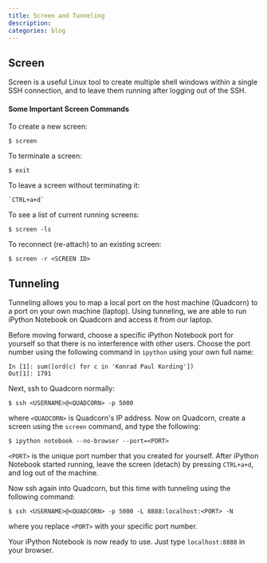 ```yaml
---
title: Screen and Tunneling
description: 
categories: blog
---
```


## Screen

Screen is a useful Linux tool to create multiple shell windows within a single SSH connection, and to leave them running after logging out of the SSH.

#### Some Important Screen Commands

To create a new screen:

```
$ screen
```

To terminate a screen:

```
$ exit
```

To leave a screen without terminating it:

```
`CTRL+a+d`
```

To see a list of current running screens:

```
$ screen -ls
```

To reconnect (re-attach) to an existing screen:

```
$ screen -r <SCREEN ID>
```

## Tunneling

Tunneling allows you to map a local port on the host machine (Quadcorn) to a port on your own machine (laptop). Using tunneling, we are able to run iPython Notebook on Quadcorn and access it from our laptop.

Before moving forward, choose a specific iPython Notebook port for yourself so that there is no interference with other users. Choose the port number using the following command in `ipython` using your own full name:

```
In [1]: sum([ord(c) for c in 'Konrad Paul Kording'])
Out[1]: 1791
```

Next, ssh to Quadcorn normally:

```
$ ssh <USERNAME>@<QUADCORN> -p 5000
```

where `<QUADCORN>` is Quadcorn's IP address. Now on Quadcorn, create a screen using the `screen` command, and type the following:

```
$ ipython notebook --no-browser --port=<PORT>
```

`<PORT>` is the unique port number that you created for yourself. After iPython Notebook started running, leave the screen (detach) by pressing `CTRL+a+d`, and log out of the machine.

Now ssh again into Quadcorn, but this time with tunneling using the following command:

```
$ ssh <USERNAME>@<QUADCORN> -p 5000 -L 8888:localhost:<PORT> -N
```

where you replace `<PORT>` with your specific port number.

Your iPython Notebook is now ready to use. Just type `localhost:8888` in your browser.
